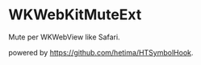 # WKWebKitMuteExt
Mute per WKWebView like Safari.

powered by https://github.com/hetima/HTSymbolHook.
